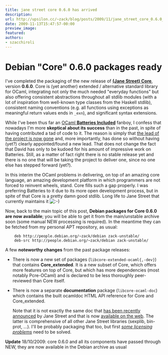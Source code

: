 ```yaml
---
title: jane street core 0.6.0 has arrived
description:
url: http://upsilon.cc/~zack/blog/posts/2009/11/jane_street_core_0.6.0_has_arrived/
date: 2009-11-13T15:47:57-00:00
preview_image:
featured:
authors:
- szacchiroli
---
```


<h1>Debian &quot;Core&quot; 0.6.0 packages ready</h1>
<p>I've completed the packaging of the new release of <a href="http://www.janestreet.com/ocaml"><strong>(Jane Street)
Core</strong></a>, version <strong>0.6.0</strong>. Core is (yet
another) extended / alternative standard library for OCaml,
integrating not only the much needed &quot;everyday functions&quot; but also
offering consistent abstractions throughout all stdlib modules
(with a lot of inspiration from well-known type classes from the
Haskell stdlib), consistent naming conventions (e.g. all functions
using exceptions as meaningful return values ends in
<code>_exn</code>), and significant syntax extensions.</p>
<p>While I've been thus far an <a href="http://batteries.forge.ocamlcore.org/">OCaml <strong>Batteries
Included</strong></a> fanboy, I confess that nowadays I'm more
<strong>skeptical about its success</strong> than in the past, in
spite of having contributed a tad of code to it. The reason is
simply that <a href="https://lists.ocamlcore.org/pipermail/batteries-devel/2009-September/000879.html">
the lead of the project is now gone</a> and, more importantly, has
done so without having (yet?) clearly appointed/found a new lead.
That does not change the fact that David has only to be kudoed for
his amount of impressive work on Batteries. Still, as a matter of
fact right there is no stable release yet and there is no one that
will be taking the project to deliver one, since no one else has
stepped forward (yet?).</p>
<p>In this interim the OCaml problems in delivering, on top of an
amazing core language, an amazing development platform in which
programmers are not forced to reinvent wheels, stand. Core fills
such a gap properly. I was preferring Batteries to it due to its
more open development process, but in spite of that Core is a
pretty damn good stdlib. Long life to Jane Street that currently
maintains it <img src="http://upsilon.cc/~zack/smileys/smile.png" alt=":-)"/></p>
<p>Now, back to the main topic of this post, <strong>Debian
packages for Core 0.6.0 are now available</strong>; you will be
able to get it from the main/unstable archive soon (some manual NEW
processing is required). In the meantime they can be fetched from
my personal APT repository, as usual:</p>
<pre><code>    deb http://people.debian.org/~zack/debian zack-unstable/
    deb-src http://people.debian.org/~zack/debian zack-unstable/
</code></pre>
<p>A few <strong>noteworthy changes</strong> from the past package
releases:</p>
<ul>
<li>
<p>There is now a new set of packages
(<code>libcore-extended-ocaml{,-dev}</code>) that contains
<strong>Core_extended</strong>. It is a new subset of Core, which
offers more features on top of Core, but which has more
dependencies (most notably Pcre-OCaml) and is declared to be less
thoroughly peer-reviewed than Core itself.</p>
</li>
<li>
<p>There is now a separate <strong>documentation</strong> package
(<code>libcore-ocaml-doc</code>) which contains the built ocamldoc
HTML API reference for Core and Core_extended.</p>
<p>Note that it is not exactly the same doc that <a href="http://ocaml.janestreet.com/?q=node/74">has been recently
announced</a> by Jane Street and that is now <a href="http://www.janestreet.com/ocaml/janestreet-ocamldocs/">available
on the web</a>. The latter is comprehensive of all other Jane
Street libraries (sexplib, bin-prot, ...). I'll be probably
packaging that too, but first <a href="http://lists.debian.org/debian-ocaml-maint/2009/11/msg00101.html"><em>
some licensing problems</em></a> need to be solved.</p>
</li>
</ul>
<p><strong>Update</strong> 18/10/2009: core 0.6.0 and all its
components have passed through NEW, they are now available in the
Debian archive as usual</p>


